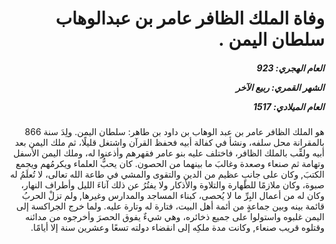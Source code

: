 <h1 dir="rtl">وفاة الملك الظافر عامر بن عبدالوهاب سلطان اليمن .</h1>

<h5 dir="rtl">العام الهجري:  923

الشهر القمري: ربيع الآخر

العام الميلادي: 1517</h5>

<p dir="rtl">هو الملك الظافر عامر بن عبد الوهاب بن داود بن طاهر: سلطان اليمن. ولِدَ سنة 866 بالمقرانة محل سلفه، ونشأ في كفالة أبيه فحفظ القرآن واشتغل قليلًا، ثم ملك اليمن بعد أبيه ولقِّب بالملك الظافر، فاختلف عليه بنو عامر فقهرهم وأذعنوا له، وملك اليمن الأسفل وتهامة ثم صنعاء وصعدة وغالبَ ما بينهما من الحصون. كان يحبُّ العلماء ويكرمُهم ويجمع الكتبَ, وكان على جانبٍ عظيم من الدين والتقوى والمشي في طاعة الله تعالى، لا تُعلَمُ له صبوة، وكان ملازمًا للطهارة والتلاوة والأذكار ولا يفتُرُ عن ذلك آناءَ الليل وأطراف النهار، وكان له من أعمال البِرِّ ما لا يُحصى، كبناء المساجد والمدارس وغيرها, ولم تزلْ الحربُ قائمة بينه وبين جماعةٍ من أئمة أهل البيت، فتارة له وتارة عليه. ولما خرج الجراكسة إلى اليمن غلبوه واستولوا على جميع ذخائره، وهي شيءٌ يفوق الحصرَ وأخرجوه من مدائنه وقتلوه قريب صنعاء, وكانت مدة ملكِه إلى انقضاء دولته تسعًا وعشرين سنة إلا أيامًا.</p></br>

